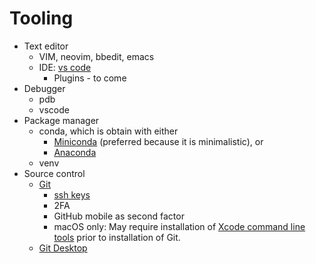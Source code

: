 # Tooling

* Text editor
  * VIM, neovim, bbedit, emacs
  * IDE: [vs code](https://code.visualstudio.com/)
    * Plugins - to come
* Debugger
  * pdb
  * vscode
* Package manager
  * conda, which is obtain with either
    * [Miniconda](https://docs.conda.io/en/latest/miniconda.html) (preferred because it is minimalistic), or
    * [Anaconda](https://docs.anaconda.com/)
  * venv
* Source control
  * [Git](https://git-scm.com/)
    * [ssh keys](https://docs.github.com/en/authentication/connecting-to-github-with-ssh)
    * 2FA
    * GitHub mobile as second factor
    * macOS only: May require installation of [Xcode command line tools](https://developer.apple.com/xcode/features/) prior to installation of Git.
  * [Git Desktop](https://desktop.github.com/)

